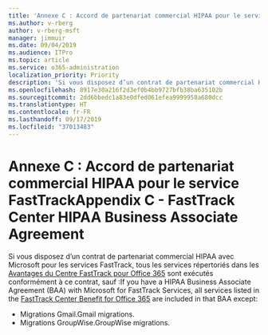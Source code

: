 ```yaml
---
title: 'Annexe C : Accord de partenariat commercial HIPAA pour le service FastTrack'
ms.author: v-rberg
author: v-rberg-msft
manager: jimmuir
ms.date: 09/04/2019
ms.audience: ITPro
ms.topic: article
ms.service: o365-administration
localization_priority: Priority
description: 'Si vous disposez d’un contrat de partenariat commercial HIPAA avec Microsoft pour les services FastTrack, tous les services répertoriés dans le FastTrack Center Benefit for Office 365 sont inclus dans ce contrat sauf :'
ms.openlocfilehash: 8917e30a216f2d3ef0b4bb9727bfb38ba635102b
ms.sourcegitcommit: 2dd6bbedc1a83e0dfed061efea9999958a680dcc
ms.translationtype: HT
ms.contentlocale: fr-FR
ms.lasthandoff: 09/17/2019
ms.locfileid: "37013483"
---
```

# <a name="appendix-c---fasttrack-center-hipaa-business-associate-agreement"></a><span data-ttu-id="d79d3-103">Annexe C : Accord de partenariat commercial HIPAA pour le service FastTrack</span><span class="sxs-lookup"><span data-stu-id="d79d3-103">Appendix C - FastTrack Center HIPAA Business Associate Agreement</span></span>

<span data-ttu-id="d79d3-104">Si vous disposez d’un contrat de partenariat commercial HIPAA avec Microsoft pour les services FastTrack, tous les services répertoriés dans les [Avantages du Centre FastTrack pour Office 365](O365-fasttrack-benefit-for-office-365.md) sont exécutés conformément à ce contrat, sauf :</span><span class="sxs-lookup"><span data-stu-id="d79d3-104">If you have a HIPAA Business Associate Agreement (BAA) with Microsoft for FastTrack Services, all services listed in the [FastTrack Center Benefit for Office 365](O365-fasttrack-benefit-for-office-365.md) are included in that BAA except:</span></span> 
  
- <span data-ttu-id="d79d3-105">Migrations Gmail.</span><span class="sxs-lookup"><span data-stu-id="d79d3-105">Gmail migrations.</span></span>   
- <span data-ttu-id="d79d3-106">Migrations GroupWise.</span><span class="sxs-lookup"><span data-stu-id="d79d3-106">GroupWise migrations.</span></span>
    

